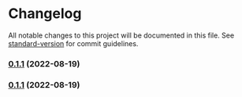 # Changelog

All notable changes to this project will be documented in this file. See [standard-version](https://github.com/conventional-changelog/standard-version) for commit guidelines.

### [0.1.1](https://github.com/DataShades/ckanext-saml/compare/v0.1.0...v0.1.1) (2022-08-19)

### [0.1.1](https://github.com/DataShades/ckanext-saml/compare/v0.1.0...v0.1.1) (2022-08-19)
